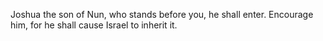 Joshua the son of Nun, who stands before you, he shall enter. Encourage him, for he shall cause Israel to inherit it.
